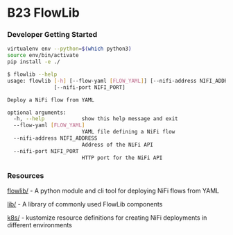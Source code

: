# B23 FlowLib #

### Developer Getting Started ###

```bash
virtualenv env --python=$(which python3)
source env/bin/activate
pip install -e ./
```

```bash
$ flowlib --help
usage: flowlib [-h] [--flow-yaml [FLOW_YAML]] [--nifi-address NIFI_ADDRESS]
               [--nifi-port NIFI_PORT]

Deploy a NiFi flow from YAML

optional arguments:
  -h, --help            show this help message and exit
  --flow-yaml [FLOW_YAML]
                        YAML file defining a NiFi flow
  --nifi-address NIFI_ADDRESS
                        Address of the NiFi API
  --nifi-port NIFI_PORT
                        HTTP port for the NiFi API
```

### Resources ###

[flowlib/](./flowlib/README.md) - A python module and cli tool for deploying NiFi flows from YAML

[lib/](./lib/README.md) - A library of commonly used FlowLib components

[k8s/](./k8s/README.md) - kustomize resource definitions for creating NiFi deployments in different environments
